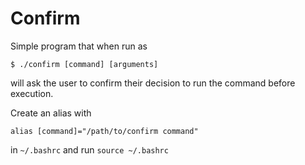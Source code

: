 # Confirm
Simple program that when run as
```
$ ./confirm [command] [arguments]
```
will ask the user to confirm their decision to run the command before execution.

Create an alias with
```
alias [command]="/path/to/confirm command"
```
in `~/.bashrc` and run
`source ~/.bashrc`
